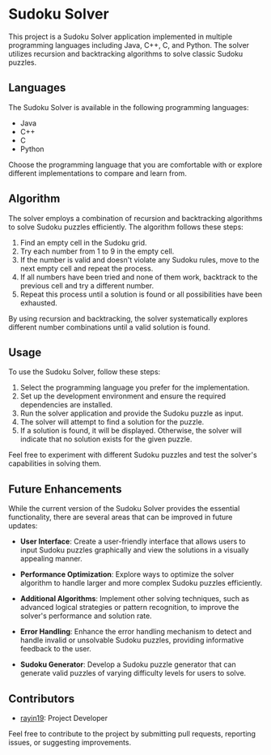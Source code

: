 # Sudoku Solver

This project is a Sudoku Solver application implemented in multiple programming languages including Java, C++, C, and Python. The solver utilizes recursion and backtracking algorithms to solve classic Sudoku puzzles.

## Languages

The Sudoku Solver is available in the following programming languages:

- Java
- C++
- C
- Python

Choose the programming language that you are comfortable with or explore different implementations to compare and learn from.

## Algorithm

The solver employs a combination of recursion and backtracking algorithms to solve Sudoku puzzles efficiently. The algorithm follows these steps:

1. Find an empty cell in the Sudoku grid.
2. Try each number from 1 to 9 in the empty cell.
3. If the number is valid and doesn't violate any Sudoku rules, move to the next empty cell and repeat the process.
4. If all numbers have been tried and none of them work, backtrack to the previous cell and try a different number.
5. Repeat this process until a solution is found or all possibilities have been exhausted.

By using recursion and backtracking, the solver systematically explores different number combinations until a valid solution is found.

## Usage

To use the Sudoku Solver, follow these steps:

1. Select the programming language you prefer for the implementation.
2. Set up the development environment and ensure the required dependencies are installed.
3. Run the solver application and provide the Sudoku puzzle as input.
4. The solver will attempt to find a solution for the puzzle.
5. If a solution is found, it will be displayed. Otherwise, the solver will indicate that no solution exists for the given puzzle.

Feel free to experiment with different Sudoku puzzles and test the solver's capabilities in solving them.

## Future Enhancements

While the current version of the Sudoku Solver provides the essential functionality, there are several areas that can be improved in future updates:

- **User Interface**: Create a user-friendly interface that allows users to input Sudoku puzzles graphically and view the solutions in a visually appealing manner.

- **Performance Optimization**: Explore ways to optimize the solver algorithm to handle larger and more complex Sudoku puzzles efficiently.

- **Additional Algorithms**: Implement other solving techniques, such as advanced logical strategies or pattern recognition, to improve the solver's performance and solution rate.

- **Error Handling**: Enhance the error handling mechanism to detect and handle invalid or unsolvable Sudoku puzzles, providing informative feedback to the user.

- **Sudoku Generator**: Develop a Sudoku puzzle generator that can generate valid puzzles of varying difficulty levels for users to solve.

## Contributors

- [rayin19](https://github.com/rayin19): Project Developer

Feel free to contribute to the project by submitting pull requests, reporting issues, or suggesting improvements.
